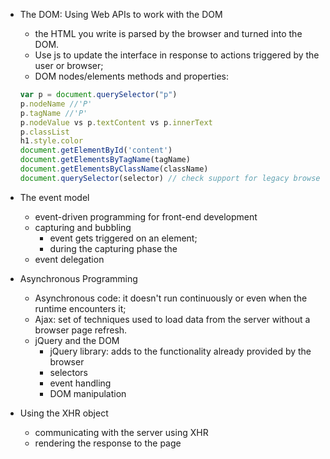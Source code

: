 - The DOM: Using Web APIs to work with the DOM
  - the HTML you write is parsed by the browser and turned into the DOM.
  - Use js to update the interface in response to actions triggered by the user or browser;
  - DOM nodes/elements methods and properties:
  ```js
  var p = document.querySelector("p")
  p.nodeName //'P'
  p.tagName //'P'
  p.nodeValue vs p.textContent vs p.innerText
  p.classList
  h1.style.color
  document.getElementById('content')
  document.getElementsByTagName(tagName)
  document.getElementsByClassName(className)
  document.querySelector(selector) // check support for legacy browsers
  ```

- The event model
  - event-driven programming for front-end development
  - capturing and bubbling
    - event gets triggered on an element;
    - during the capturing phase the
  - event delegation
- Asynchronous Programming
  - Asynchronous code: it doesn't run continuously or even when the runtime encounters it;
  - Ajax: set of techniques used to load data from the server without a browser page refresh.
  - jQuery and the DOM
    - jQuery library: adds to the functionality already provided by the browser
    - selectors
    - event handling
    - DOM manipulation
- Using the XHR object
  - communicating with the server using XHR
  - rendering the response to the page
